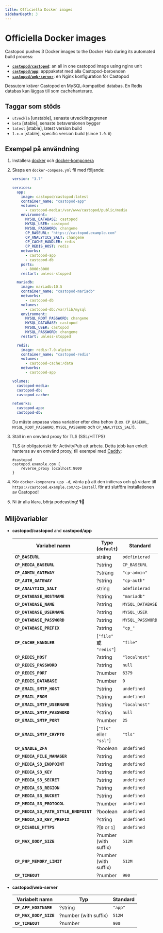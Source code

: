 ```yaml
---
title: Officiella Docker images
sidebarDepth: 3
---
```


# Officiella Docker images

Castopod pushes 3 Docker images to the Docker Hub during its automated build
process:

- [**`castopod/castopod`**](https://hub.docker.com/r/castopod/castopod): an all
  in one castopod image using nginx unit
- [**`castopod/app`**](https://hub.docker.com/r/castopod/app): apppaketet med
  alla Castopod-beroenden
- [**`castopod/web-server`**](https://hub.docker.com/r/castopod/web-server): en
  Nginx konfiguration för Castopod

Dessutom kräver Castopod en MySQL-kompatibel databas. En Redis databas kan
läggas till som cachehanterare.

## Taggar som stöds

- `utveckla` [unstable], senaste utvecklingsgrenen
- `beta` [stable], senaste betaversionen bygger
- `latest` [stable], latest version build
- `1.x.x` [stable], specific version build (since `1.0.0`)

## Exempel på användning

1.  Installera [docker](https://docs.docker.com/get-docker/) och
    [docker-komponera](https://docs.docker.com/compose/install/)
2.  Skapa en `docker-compose.yml` fil med följande:

    ```yml
    version: "3.7"

    services:
      app:
        image: castopod/castopod:latest
        container_name: "castopod-app"
        volumes:
          - castopod-media:/var/www/castopod/public/media
        environment:
          MYSQL_DATABASE: castopod
          MYSQL_USER: castopod
          MYSQL_PASSWORD: changeme
          CP_BASEURL: "https://castopod.example.com"
          CP_ANALYTICS_SALT: changeme
          CP_CACHE_HANDLER: redis
          CP_REDIS_HOST: redis
        networks:
          - castopod-app
          - castopod-db
        ports:
          - 8000:8000
        restart: unless-stopped

      mariadb:
        image: mariadb:10.5
        container_name: "castopod-mariadb"
        networks:
          - castopod-db
        volumes:
          - castopod-db:/var/lib/mysql
        environment:
          MYSQL_ROOT_PASSWORD: changeme
          MYSQL_DATABASE: castopod
          MYSQL_USER: castopod
          MYSQL_PASSWORD: changeme
        restart: unless-stopped

      redis:
        image: redis:7.0-alpine
        container_name: "castopod-redis"
        volumes:
          - castopod-cache:/data
        networks:
          - castopod-app

    volumes:
      castopod-media:
      castopod-db:
      castopod-cache:

    networks:
      castopod-app:
      castopod-db:
    ```

    Du måste anpassa vissa variabler efter dina behov (t.ex. `CP_BASEURL`,
    `MYSQL_ROOT_PASSWORD`, `MYSQL_PASSWORD` och `CP_ANALYTICS_SALT`).

3.  Ställ in en omvänd proxy för TLS (SSL/HTTPS)

    TLS är obligatoriskt för ActivityPub att arbeta. Detta jobb kan enkelt
    hanteras av en omvänd proxy, till exempel med
    [Caddy](https://caddyserver.com/):

    ```
    #castopod
    castopod.example.com {
        reverse_proxy localhost:8000
    }
    ```

4.  Kör `docker-komponera upp -d`, vänta på att den initieras och gå vidare till
    `https://castopod.example.com/cp-install` för att slutföra installationen av
    Castopod!

5.  Ni är alla klara, börja podcasting! 🎙️🚀

## Miljövariabler

- **castopod/castopod** and **castopod/app**

  | Variabel namn                         | Type (`default`)        | Standard         |
  | ------------------------------------- | ----------------------- | ---------------- |
  | **`CP_BASEURL`**                      | sträng                  | `odefinierad`    |
  | **`CP_MEDIA_BASEURL`**                | ?string                 | `CP_BASEURL`     |
  | **`CP_ADMIN_GATEWAY`**                | ?sträng                 | `"cp-admin"`     |
  | **`CP_AUTH_GATEWAY`**                 | ?string                 | `"cp-auth"`      |
  | **`CP_ANALYTICS_SALT`**               | string                  | `odefinierad`    |
  | **`CP_DATABASE_HOSTNAME`**            | ?string                 | `"mariadb"`      |
  | **`CP_DATABASE_NAME`**                | ?string                 | `MYSQL_DATABASE` |
  | **`CP_DATABASE_USERNAME`**            | ?string                 | `MYSQL_USER`     |
  | **`CP_DATABASE_PASSWORD`**            | ?string                 | `MYSQL_PASSWORD` |
  | **`CP_DATABASE_PREFIX`**              | ?string                 | `"cp_"`          |
  | **`CP_CACHE_HANDLER`**                | [`"file"` 或 `"redis"`] | `"file"`         |
  | **`CP_REDIS_HOST`**                   | ?string                 | `"localhost"`    |
  | **`CP_REDIS_PASSWORD`**               | ?string                 | `null`           |
  | **`CP_REDIS_PORT`**                   | ?number                 | `6379`           |
  | **`CP_REDIS_DATABASE`**               | ?number                 | `0`              |
  | **`CP_EMAIL_SMTP_HOST`**              | ?string                 | `undefined`      |
  | **`CP_EMAIL_FROM`**                   | ?string                 | `undefined`      |
  | **`CP_EMAIL_SMTP_USERNAME`**          | ?string                 | `"localhost"`    |
  | **`CP_EMAIL_SMTP_PASSWORD`**          | ?string                 | `null`           |
  | **`CP_EMAIL_SMTP_PORT`**              | ?number                 | `25`             |
  | **`CP_EMAIL_SMTP_CRYPTO`**            | [`"tls"` eller `"ssl"`] | `"tls"`          |
  | **`CP_ENABLE_2FA`**                   | ?boolean                | `undefined`      |
  | **`CP_MEDIA_FILE_MANAGER`**           | ?string                 | `undefined`      |
  | **`CP_MEDIA_S3_ENDPOINT`**            | ?string                 | `undefined`      |
  | **`CP_MEDIA_S3_KEY`**                 | ?string                 | `undefined`      |
  | **`CP_MEDIA_S3_SECRET`**              | ?string                 | `undefined`      |
  | **`CP_MEDIA_S3_REGION`**              | ?string                 | `undefined`      |
  | **`CP_MEDIA_S3_BUCKET`**              | ?string                 | `undefined`      |
  | **`CP_MEDIA_S3_PROTOCOL`**            | ?number                 | `undefined`      |
  | **`CP_MEDIA_S3_PATH_STYLE_ENDPOINT`** | ?boolean                | `undefined`      |
  | **`CP_MEDIA_S3_KEY_PREFIX`**          | ?string                 | `undefined`      |
  | **`CP_DISABLE_HTTPS`**                | ?[`0` or `1`]           | `undefined`      |
  | **`CP_MAX_BODY_SIZE`**                | ?number (with suffix)   | `512M`           |
  | **`CP_PHP_MEMORY_LIMIT`**             | ?number (with suffix)   | `512M`           |
  | **`CP_TIMEOUT`**                      | ?number                 | `900`            |

- **castopod/web-server**

  | Variabelt namn         | Typ                   | Standard |
  | ---------------------- | --------------------- | -------- |
  | **`CP_APP_HOSTNAME`**  | ?string               | `"app"`  |
  | **`CP_MAX_BODY_SIZE`** | ?number (with suffix) | `512M`   |
  | **`CP_TIMEOUT`**       | ?number               | `900`    |
